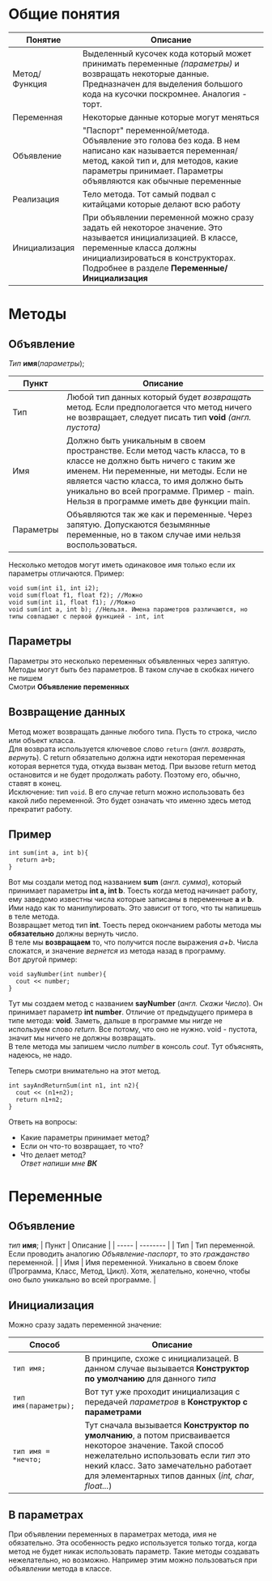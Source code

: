 # Общие понятия
| Понятие | Описание |
| ------- | -------- |
| Метод/Функция | Выделенный кусочек кода который может принимать переменные *(параметры)* и возвращать некоторые данные. Предназначен для выделения большого кода на кусочки поскромнее. Аналогия - торт. |
| Переменная | Некоторые данные которые могут меняться |
| Объявление | "Паспорт" переменной/метода. Объявление это голова без кода. В нем написано как называется переменная/метод, какой тип и, для методов, какие параметры принимает. Параметры объявляются как обычные переменные |
| Реализация | Тело метода. Тот самый подвал с китайцами которые делают всю работу |
| Инициализация | При объявлении переменной можно сразу задать ей некоторое значение. Это называется инициализацией. В классе, переменные класса должны инициализироваться в конструкторах. Подробнее в разделе **Переменные/Инициализация** |

# Методы
## Объявление
*Тип* **имя**(*параметры*);

| Пункт | Описание |
| ----- | -------- |
| Тип | Любой тип данных который будет *возвращать* метод. Если предпологается что метод ничего не возвращает, следует писать тип **void** *(англ. пустота)* |
| Имя | Должно быть уникальным в своем пространстве. Если метод часть класса, то в классе не должно быть ничего с таким же именем. Ни переменные, ни методы. Если не является частю класса, то имя должно быть уникально во всей программе. Пример - main. Нельзя в программе иметь две функции main.  |
| Параметры | Объявляются так же как и переменные. Через запятую. Допускаются безымянные переменные, но в таком случае ими нельзя воспользоваться. |

Несколько методов могут иметь одинаковое имя только если их параметры отличаются. Пример:  
```
void sum(int i1, int i2);
void sum(float f1, float f2); //Можно
void sum(int i1, float f1); //Можно
void sum(int a, int b); //Нельзя. Имена параметров различаются, но типы совпадают с первой функцией - int, int 
```
## Параметры
Параметры это несколько переменных объявленных через запятую. Методы могут быть без параметров. В таком случае в скобках ничего не пишем   
Смотри **Объявление переменных**
## Возвращение данных
Метод может возвращать данные любого типа. Пусть то строка, число или объект класса.  
Для возврата используется ключевое слово `return` (*англ. возврать, вернуть*). С return обязательно должна идти некоторая переменная которая вернется туда, откуда вызван метод. При вызове return метод остановится и не будет продолжать работу. Поэтому его, обычно, ставят в конец.  
Исключение: тип `void`. В его случае return можно использовать без какой либо переменной. Это будет означать что именно здесь метод прекратит работу.
## Пример
```
int sum(int a, int b){
  return a+b;
}
```
Вот мы создали метод под названием **sum** (*англ. сумма*), который принимает параметры **int a, int b**. Тоесть когда метод начинает работу, ему заведомо известны числа которые записаны в переменные **а** и **b**. Ими надо как то манипулировать. Это зависит от того, что ты напишешь в теле метода.  
Возвращает метод тип **int**. Тоесть перед окончанием работы метода мы **обязательно** должны вернуть число.  
В теле мы **возвращаем** то, что получится после выражения *а+b*. Числа сложатся, и значение *вернется* из метода назад в программу.  
Вот другой пример:  
```
void sayNumber(int number){
  cout << number;
}
```
Тут мы создаем метод с названием **sayNumber** (*англ. Скажи Число*). Он принимает параметр **int number**. Отличие от предыдущего примера в типе метода: **void**. Заметь, дальше в программе мы нигде не используем слово *return*. Все потому, что оно не нужно. void - пустота, значит мы ничего не должны возвращать.  
В теле метода мы запишем число *number* в консоль *cout*. Тут объяснять, надеюсь, не надо.

Теперь смотри внимательно на этот метод.
```
int sayAndReturnSum(int n1, int n2){
  cout << (n1+n2);
  return n1+n2;
}
```
Ответь на вопросы:
* Какие параметры принимает метод?
* Если он что-то возвращает, то что?
* Что делает метод?  
*Ответ напиши мне **ВК***

# Переменные
## Объявление
*тип* **имя**;
| Пункт | Описание |
| ----- | -------- |
| Тип | Тип переменной. Если проводить аналогию *Объявление-паспорт*, то это *гражданство* переменной. |
| Имя | Имя переменной. Уникально в своем блоке (Программа, Класс, Метод, Цикл). Хотя, желательно, конечно, чтобы оно было уникально во всей программе. |
## Инициализация
Можно сразу задать переменной значение:  

| Способ | Описание |
| ------ | -------- |
| `тип имя;` | В принципе, схоже с инициализацей. В данном случае вызывается **Конструктор по умолчанию** для данного *типа* |
| `тип имя(параметры);` | Вот тут уже проходит инициализация с передачей *параметров* в **Конструктор с параметрами** |
| `тип имя = *нечто;` | Тут сначала вызывается **Конструктор по умолчанию**, а потом присваивается некоторое значение. Такой способ нежелательно использовать если *тип* это некий класс. Зато замечательно работает для элементарных типов данных (*int, char, float...*) |

## В параметрах 
При объявлении переменных в параметрах метода, имя не обязательно. Эта особенность редко используется только тогда, когда метод не будет никак использовать параметр. Такие методы создавать нежелательно, но возможно. Например этим можно пользоваться при *объявлении* метода в классе. 
